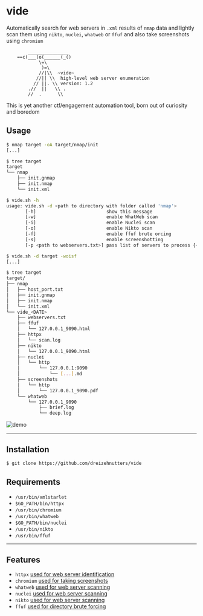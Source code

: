 # vide

Automatically search for web servers in `.xml` results of `nmap` data and lightly scan them using `nikto`, `nuclei`, `whatweb` or `ffuf` and also take screenshots using `chromium`
```
        _______________
    ==c(___(o(______(_()
            \=\
             )=\
            //|\\  ~vide~
           //|| \\  high-level web server enumeration
          // ||. \\ version: 1.2
        .//  ||   \\ .
        //  .      \\ 
```
This is yet another ctf/engagement automation tool, born out of curiosity and boredom

## Usage

```bash
$ nmap target -oA target/nmap/init
[...]

$ tree target 
target
└── nmap
    ├── init.gnmap
    ├── init.nmap
    └── init.xml

$ vide.sh -h
usage: vide.sh -d <path to directory with folder called 'nmap'>
       [-h]                          show this message
       [-w]                          enable WhatWeb scan
       [-i]                          enable Nuclei scan
       [-o]                          enable Nikto scan
       [-f]                          enable ffuf brute orcing
       [-s]                          enable screenshotting
       [-p <path to webservers.txt>] pass list of servers to process {<PROTO>://<IP>[:<PORT>]}

$ vide.sh -d target -woisf
[...]

$ tree target
target/
├── nmap
│   ├── host_port.txt
│   ├── init.gnmap
│   ├── init.nmap
│   └── init.xml
└── vide_<DATE>
    ├── webservers.txt
    ├── ffuf
    │   └── 127.0.0.1_9090.html
    ├── httpx
    │   └── scan.log
    ├── nikto
    │   └── 127.0.0.1_9090.html
    ├── nuclei
    │   └── http
    │       └── 127.0.0.1:9090
    │           └── [...].md
    ├── screenshots
    │   └── http
    │       └── 127.0.0.1_9090.pdf
    └── whatweb
        └── 127.0.0.1_9090
            ├── brief.log
            └── deep.log
```

![demo](https://github.com/dreizehnutters/vide/blob/main/assets/demo.gif)

---

## Installation

```bash
$ git clone https://github.com/dreizehnutters/vide
```

## Requirements

+ `/usr/bin/xmlstarlet`
+ `$GO_PATH/bin/httpx`
+ `/usr/bin/chromium`
+ `/usr/bin/whatweb`
+ `$GO_PATH/bin/nuclei`
+ `/usr/bin/nikto`
+ `/usr/bin/ffuf`
---

## Features

- `httpx` 		[used for web server identification](https://github.com/projectdiscovery/httpx)
- `chromium` 	[used for taking screenshots](https://github.com/chromium/chromium)
- `whatweb` 	[used for web server scanning](https://github.com/urbanadventurer/WhatWeb)
- `nuclei` 		[used for web server scanning](https://github.com/projectdiscovery/nuclei)
- `nikto` 		[used for web server scanning](https://github.com/sullo/nikto)
- `ffuf` 		[used for directory brute forcing](https://github.com/ffuf/ffuf)
